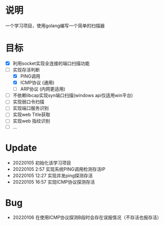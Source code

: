 # 说明
一个学习项目，使用golang编写一个简单的扫描器

# 目标
- [x]  利用socket实现全连接的端口扫描功能
- [ ]  实现存活判断
    - [X]  PING调用
    - [X]  ICMP协议 (通用)
    - [ ]  ARP协议  (内网更适用)
- [ ]  不依赖libcap实现syn端口扫描(windows api仅适用win平台)
- [ ]  实现弱口令扫描
- [ ]  实现端口服务识别
- [ ]  实现web Title获取
- [ ]  实现web 指纹识别
- [ ]  ...

# Update
- 20220105 初始化该学习项目
- 20220105 2:57 实现系统PING调用检测存活IP
- 20220105 12:27 实现并发ping探测存活
- 20220105 16:57 实现ICMP协议探测存活

# Bug
- 20220106 在使用ICMP协议探测B段时会存在误报情况（不存活也报存活）
